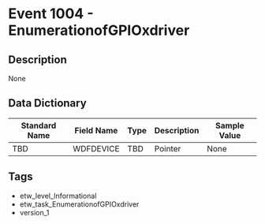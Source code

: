 # Event 1004 - EnumerationofGPIOxdriver

## Description
None

## Data Dictionary
|Standard Name|Field Name|Type|Description|Sample Value|
|---|---|---|---|---|
|TBD|WDFDEVICE|TBD|Pointer|None|None|

## Tags
* etw_level_Informational
* etw_task_EnumerationofGPIOxdriver
* version_1